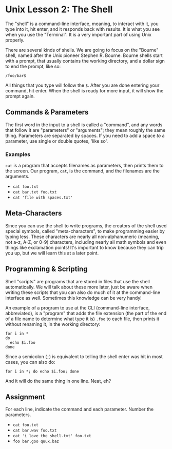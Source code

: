 # Unix Lesson 2: The Shell

The "shell" is a command-line interface, meaning, to interact with it, you type
into it, hit enter, and it responds back with results. It is what you see when
you use the "Terminal". It is a very important part of using Unix properly.

There are several kinds of shells. We are going to focus on the "Bourne" shell,
named after the Unix pioneer Stephen R. Bourne. Bourne shells start with a
prompt, that usually contains the working directory, and a dollar sign to end
the prompt, like so:

    /foo/bar$

All things that you type will follow the `$`. After you are done entering your
command, hit enter. When the shell is ready for more input, it will show the
prompt again.

## Commands & Parameters

The first word in the input to a shell is called a "command", and any words
that follow it are "parameters" or "arguments"; they mean roughly the same
thing. Parameters are separated by spaces. If you need to add a space _to_ a
parameter, use single or double quotes, 'like so'.

### Examples

`cat` is a program that accepts filenames as parameters, then prints them to
the screen. Our program, `cat`, is the command, and the filenames are the
arguments.

-   `cat foo.txt`
-   `cat bar.txt foo.txt`
-   `cat 'file with spaces.txt'`

## Meta-Characters

Since you can use the shell to write programs, the creators of the shell used
special symbols, called "meta-characters", to make programming easier by typing
less. These characters are nearly all non-alphanumeric (meaning, not a-z, A-Z,
or 0-9) characters, including nearly all math symbols and even things like
exclamation points! It's important to know because they can trip you up, but we
will learn this at a later point.

## Programming & Scripting

Shell "scripts" are programs that are stored in files that use the shell
automatically. We will talk about these more later, just be aware when writing
these scripts that you can also do much of it at the command-line interface as
well. Sometimes this knowledge can be very handy!

An example of a program to use at the CLI (command-line interface,
abbreviated), is a "program" that adds the file extension (the part of the end
of a file name to determine what type it is) `.foo` to each file, then prints
it without renaming it, in the working directory:

```
for i in *
do
  echo $i.foo
done
```

Since a semicolon (`;`) is equivalent to telling the shell enter was hit in
most cases, you can also do:

```
for i in *; do echo $i.foo; done
```

And it will do the same thing in one line. Neat, eh?

## Assignment

For each line, indicate the command and each parameter. Number the parameters.

-   `cat foo.txt`
-   `cat bar.wav foo.txt`
-   `cat 'i love the shell.txt' foo.txt`
-   `foo bar.goo quux.baz`
